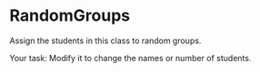 # RandomGroups

Assign the students in this class to random groups.

Your task: Modify it to change the names or number of students.
